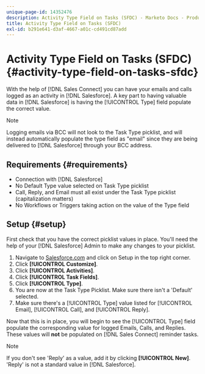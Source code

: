 ```yaml
---
unique-page-id: 14352476
description: Activity Type Field on Tasks (SFDC) - Marketo Docs - Product Documentation
title: Activity Type Field on Tasks (SFDC)
exl-id: b291e641-d3af-4667-a01c-cd491cd87add
---
```

# Activity Type Field on Tasks (SFDC) {#activity-type-field-on-tasks-sfdc}

With the help of [!DNL Sales Connect] you can have your emails and calls logged as an activity in [!DNL Salesforce]. A key part to having valuable data in [!DNL Salesforce] is having the [!UICONTROL Type] field populate the correct value.

>[!NOTE]
>
>Logging emails via BCC will not look to the Task Type picklist, and will instead automatically populate the type field as "email" since they are being delivered to [!DNL Salesforce] through your BCC address.

## Requirements {#requirements}

* Connection with [!DNL Salesforce]
* No Default Type value selected on Task Type picklist
* Call, Reply, and Email must all exist under the Task Type picklist (capitalization matters)
* No Workflows or Triggers taking action on the value of the Type field

## Setup {#setup}

First check that you have the correct picklist values in place. You'll need the help of your [!DNL Salesforce] Admin to make any changes to your picklist.

1. Navigate to [Salesforce.com](https://salesforce.com) and click on Setup in the top right corner.
1. Click **[!UICONTROL Customize]**.
1. Click **[!UICONTROL Activities]**.
1. Click **[!UICONTROL Task Fields]**.
1. Click **[!UICONTROL Type]**.
1. You are now at the Task Type Picklist. Make sure there isn't a 'Default' selected.
1. Make sure there's a [!UICONTROL Type] value listed for [!UICONTROL Email], [!UICONTROL Call], and [!UICONTROL Reply].

Now that this is in place, you will begin to see the [!UICONTROL Type] field populate the corresponding value for logged Emails, Calls, and Replies. These values will **not** be populated on [!DNL Sales Connect] reminder tasks.

>[!NOTE]
>
>If you don't see 'Reply' as a value, add it by clicking **[!UICONTROL New]**. 'Reply' is not a standard value in [!DNL Salesforce].
